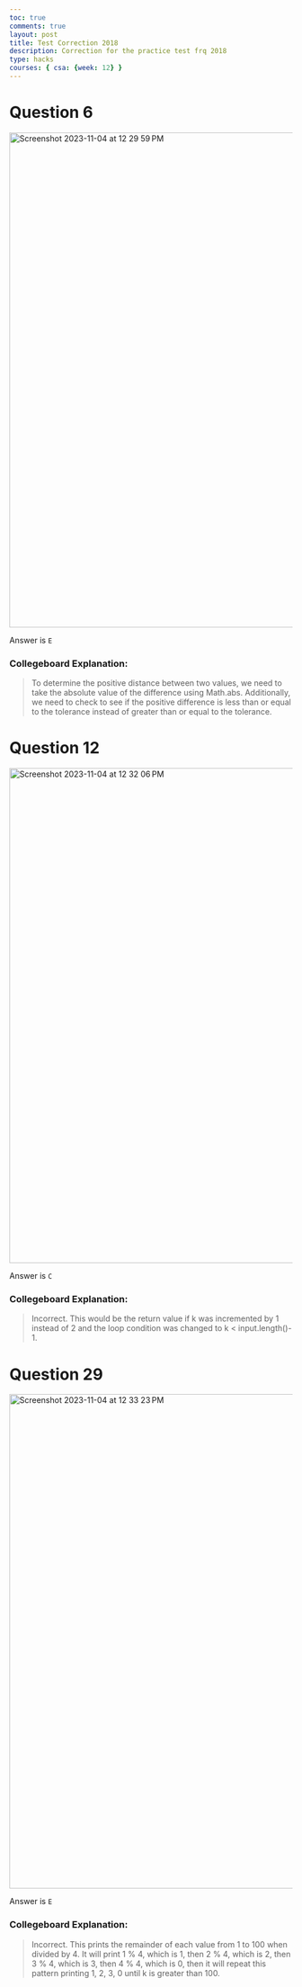 ```yaml
---
toc: true
comments: true
layout: post
title: Test Correction 2018
description: Correction for the practice test frq 2018
type: hacks
courses: { csa: {week: 12} }
---
```


# Question 6

<img width="880" alt="Screenshot 2023-11-04 at 12 29 59 PM" src="https://github.com/hsinaDitaM/CSA_Notes/assets/111465192/144627b3-495d-448a-a919-c6f7d147b047">

Answer is `E`

### Collegeboard Explanation:

> To determine the positive distance between two values, we need to take the absolute value of the difference using Math.abs. Additionally, we need to check to see if the positive difference is less than or equal to the tolerance instead of greater than or equal to the tolerance.

# Question 12

<img width="880" alt="Screenshot 2023-11-04 at 12 32 06 PM" src="https://github.com/hsinaDitaM/CSA_Notes/assets/111465192/55e003db-f4b5-47fe-a2a2-ab1f86ee701d">

Answer is `C`

### Collegeboard Explanation:

> Incorrect. This would be the return value if k was incremented by 1 instead of 2 and the loop condition was changed to k < input.length()- 1.



# Question 29

<img width="879" alt="Screenshot 2023-11-04 at 12 33 23 PM" src="https://github.com/hsinaDitaM/CSA_Notes/assets/111465192/4b68fb0c-6d66-4ae3-a809-0e8ff5eb5b61">

Answer is `E`

### Collegeboard Explanation:

> Incorrect. This prints the remainder of each value from 1 to 100 when divided by 4. It will print 1 % 4, which is 1, then 2 % 4, which is 2, then 3 % 4, which is 3, then 4 % 4, which is 0, then it will repeat this pattern printing 1, 2, 3, 0 until k is greater than 100.


